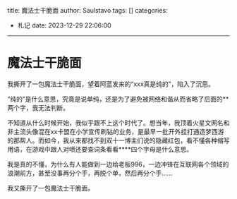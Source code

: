 title: 魔法士干脆面
author: Saulstavo
tags: []
categories:
  - 札记
date: 2023-12-29 22:06:00
---
# 魔法士干脆面

我撕开了一包魔法士干脆面，望着阿蓝发来的“xxx真是纯的”，陷入了沉思。

“纯的”是什么意思，究竟是说单纯，还是为了避免被网络和谐从而省略了后面的\*\*两个字，我无法判断。

不知道从什么时候开始，我似乎跟不上这个时代了。想当年，我顶着火星文网名和非主流头像混在xx卡盟在小学宣传刷钻的业务，是最早一批开外挂打通造梦西游的那帮人。而如今，我从来都找不到双十一博主们说的隐藏红包，看不懂各种缩写用语，在游戏中跟人对喷还要查词条看看\*\*\*\*四个字母是什么意思。

我是真的不懂，为什么有人能做到一边给老板996，一边冲锋在互联网各个领域的浪潮前方，甚至没事再分个手，再脱个单，然后再分个手……

我又撕开了一包魔法士干脆面。